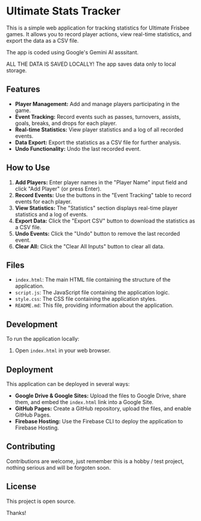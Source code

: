 # Ultimate Stats Tracker

This is a simple web application for tracking statistics for Ultimate Frisbee games. It allows you to record player actions, view real-time statistics, and export the data as a CSV file.

The app is coded using Google's Gemini AI asssitant. 

ALL THE DATA IS SAVED LOCALLY!  The app saves data only to local storage. 

## Features

* **Player Management:** Add and manage players participating in the game.
* **Event Tracking:** Record events such as passes, turnovers, assists, goals, breaks, and drops for each player.
* **Real-time Statistics:** View player statistics and a log of all recorded events.
* **Data Export:** Export the statistics as a CSV file for further analysis.
* **Undo Functionality:** Undo the last recorded event.

## How to Use

1.  **Add Players:** Enter player names in the "Player Name" input field and click "Add Player" (or press Enter).
2.  **Record Events:** Use the buttons in the "Event Tracking" table to record events for each player.
3.  **View Statistics:** The "Statistics" section displays real-time player statistics and a log of events.
4.  **Export Data:** Click the "Export CSV" button to download the statistics as a CSV file.
5.  **Undo Events:** Click the "Undo" button to remove the last recorded event.
6.  **Clear All:** Click the "Clear All Inputs" button to clear all data.

## Files

* `index.html`: The main HTML file containing the structure of the application.
* `script.js`: The JavaScript file containing the application logic.
* `style.css`: The CSS file containing the application styles.
* `README.md`: This file, providing information about the application.

## Development

To run the application locally:

1.  Open `index.html` in your web browser.

## Deployment

This application can be deployed in several ways:

* **Google Drive & Google Sites:** Upload the files to Google Drive, share them, and embed the `index.html` link into a Google Site.
* **GitHub Pages:** Create a GitHub repository, upload the files, and enable GitHub Pages.
* **Firebase Hosting:** Use the Firebase CLI to deploy the application to Firebase Hosting.

## Contributing

Contributions are welcome, just remember this is a hobby / test project, nothing serious and will be forgoten soon.

## License

This project is open source.

Thanks!
